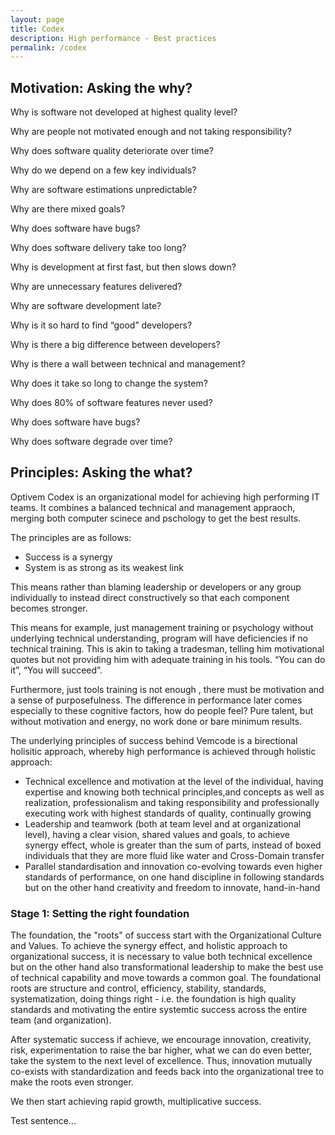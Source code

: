 ```yaml
---
layout: page
title: Codex
description: High performance - Best practices
permalink: /codex
---
```


<h2>Motivation: Asking the why?</h2>

Why is software not developed at highest quality level?

Why are people not motivated enough and not taking responsibility?

Why does software quality deteriorate over time?

Why do we depend on a few key individuals?

Why are software estimations unpredictable?

Why are there mixed goals?

Why does software have bugs?

Why does software delivery take too long?

Why is development at first fast, but then slows down?

Why are unnecessary features delivered?

Why are software development late?

Why is it so hard to find “good” developers?

Why is there a big difference between developers?

Why is there a wall between technical and management?

Why does it take so long to change the system?

Why does 80% of software features never used?

Why does software have bugs?

Why does software degrade over time?


<h2>Principles: Asking the what?</h2>


Optivem Codex is an organizational model for achieving high performing IT teams. It combines a balanced technical and management appraoch, merging both computer scinece and pschology to get the best results.

The principles are as follows:
* Success is a synergy
* System is as strong as its weakest link

This means rather than blaming leadership or developers or any group individually to instead direct constructively  so that each component becomes stronger.

This means for example, just management training or psychology without underlying technical understanding, program will have deficiencies if no technical training. This is akin to taking a tradesman, telling him motivational quotes but not providing him with adequate training in his tools. “You can do it”, “You will succeed”.

Furthermore, just tools training is not enough , there must be motivation and a sense of purposefulness. The difference in performance later comes especially to these cognitive factors, how do people feel? Pure talent, but without motivation and energy, no work done or bare minimum results.


The underlying principles of success behind Vemcode is a birectional holisitic approach, whereby high performance is achieved through holistic approach:
* Technical excellence and motivation at the level of the individual, having expertise and knowing both technical principles,and concepts as well as realization, professionalism and taking responsibility and professionally executing work with highest standards of quality, continually growing
* Leadership and teamwork (both at team level and at organizational level), having a clear vision, shared values and goals, to achieve synergy effect, whole is greater than the sum of parts, instead of boxed individuals that they are more fluid like water and Cross-Domain transfer
* Parallel standardisation and innovation co-evolving towards even higher standards of performance, on one hand discipline in following standards but on the other hand creativity and freedom to innovate, hand-in-hand


<h3>Stage 1: Setting the right foundation</h3>

The foundation, the "roots" of success start with the Organizational Culture and Values. To achieve the synergy effect, and holistic approach to organizational success, it is necessary to value both technical excellence but on the other hand also transformational leadership to make the best use of technical capability and move towards a common goal. The foundational roots are structure and control, efficiency, stability, standards, systematization, doing things right - i.e. the foundation is high quality standards and motivating the entire systemtic success across the entire team (and organization). 

After systematic success if achieve, we encourage innovation, creativity, risk, experimentation to raise the bar higher, what we can do even better, take the system to the next level of excellence. Thus, innovation mutually co-exists with standardization and feeds back into the organizational tree to make the roots even stronger.

We then start achieving rapid growth, multiplicative success.


Test sentence...